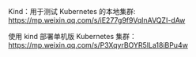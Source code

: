 Kind：用于测试 Kubernetes 的本地集群: https://mp.weixin.qq.com/s/iE277g9f9VqlnAVQZI-dAw

使用 kind 部署单机版 Kubernetes 集群：https://mp.weixin.qq.com/s/P3XqyrBOYR5lLa18iBPu4w